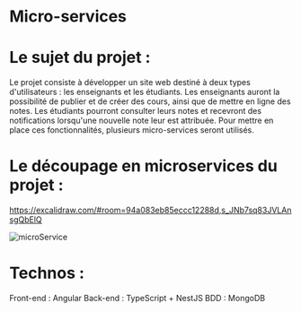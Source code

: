 # Micro-services

# Le sujet du projet :

Le projet consiste à développer un site web destiné à deux types d'utilisateurs : les enseignants et les étudiants. Les enseignants auront la possibilité de publier et de créer des cours, ainsi que de mettre en ligne des notes. Les étudiants pourront consulter leurs notes et recevront des notifications lorsqu'une nouvelle note leur est attribuée. Pour mettre en place ces fonctionnalités, plusieurs micro-services seront utilisés.


# Le découpage en microservices du projet : 

https://excalidraw.com/#room=94a083eb85eccc12288d,s_JNb7sq83JVLAnsgQbElQ

![microService](https://github.com/asma1mokeddes/Micro-services/assets/123383461/344653cb-baa9-4f1d-a8cc-9e1b59d9ce0f)

# Technos :
Front-end : Angular
Back-end : TypeScript + NestJS
BDD : MongoDB
